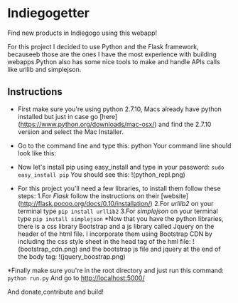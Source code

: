 # Indiegogetter #
Find new products in  Indiegogo using this webapp!

For this project I decided to use Python and the Flask framework, becauseeb those are the ones I have the most experience with building webapps.Python also has some nice tools to make and handle APIs calls like urllib and simplejson.


## Instructions ##
* First make sure you're using python 2.7.10, Macs already have python installed but just in case go [here] (https://www.python.org/downloads/mac-osx/) and find the 2.7.10 version and select the Mac Installer.
* Go to the command line and type this:
  python
Your command line should look like this:

* Now let's install pip using easy_install and type in your password:
  `sudo easy_install pip`
  You should see this: !(python_repl.png)
* For this project you'll need a few libraries, to install them follow these steps:
  1.For *Flask* follow the instructions on their [website] (http://flask.pocoo.org/docs/0.10/installation/)
  2.For *urllib2* on your terminal type `pip install urllib2`
  3.For *simplejson* on your terminal type `pip install simplejson`
*Now that you have the python libraries, there is a css library Bootstrap and a js library called Jquery on the header of the html file. I incorporate them using Bootstrap CDN by including the css style sheet in the head tag of the hml file:
!(bootstrap_cdn.png)
and the bootstrap js file and jquery at the end of the body tag:
!(jquery_boostrap.png)

*Finally make sure you're in the root directory and just run this command:
  `python run.py`
And go to [http://localhost:5000/](http://localhost:5000/)

And donate,contribute and build!
